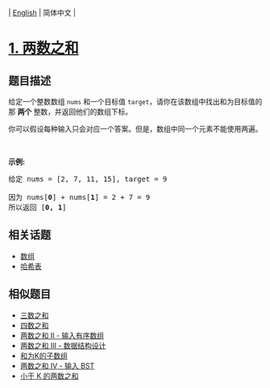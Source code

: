 
| [English](README_EN.md) | 简体中文 |

# [1. 两数之和](https://leetcode-cn.com/problems/two-sum/)

## 题目描述

<p>给定一个整数数组 <code>nums</code>&nbsp;和一个目标值 <code>target</code>，请你在该数组中找出和为目标值的那&nbsp;<strong>两个</strong>&nbsp;整数，并返回他们的数组下标。</p>

<p>你可以假设每种输入只会对应一个答案。但是，数组中同一个元素不能使用两遍。</p>

<p>&nbsp;</p>

<p><strong>示例:</strong></p>

<pre>给定 nums = [2, 7, 11, 15], target = 9

因为 nums[<strong>0</strong>] + nums[<strong>1</strong>] = 2 + 7 = 9
所以返回 [<strong>0, 1</strong>]
</pre>


## 相关话题

- [数组](https://leetcode-cn.com/tag/array)
- [哈希表](https://leetcode-cn.com/tag/hash-table)

## 相似题目

- [三数之和](../3sum/README.md)
- [四数之和](../4sum/README.md)
- [两数之和 II - 输入有序数组](../two-sum-ii-input-array-is-sorted/README.md)
- [两数之和 III - 数据结构设计](../two-sum-iii-data-structure-design/README.md)
- [和为K的子数组](../subarray-sum-equals-k/README.md)
- [两数之和 IV - 输入 BST](../two-sum-iv-input-is-a-bst/README.md)
- [小于 K 的两数之和](../two-sum-less-than-k/README.md)
